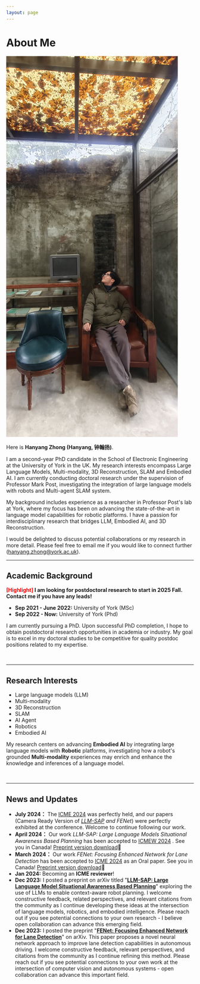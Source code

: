 ```yaml
---
layout: page
---
```


# About Me

<img src="images/profile7.jpg" class="floatpic">

Here is **Hanyang Zhong (Hanyang, 钟翰扬)**.

I am a second-year PhD candidate in the School of Electronic Engineering at the University of York in the UK. My research interests encompass Large Language Models, Multi-modality, 3D Reconstruction, SLAM and Embodied AI. I am currently conducting doctoral research under the supervision of Professor Mark Post, investigating the integration of large language models with robots and Multi-agent SLAM system.  

My background includes experience as a researcher in Professor Post's lab at York, where my focus has been on advancing the state-of-the-art in language model capabilities for robotic platforms. I have a passion for interdisciplinary research that bridges LLM, Embodied AI, and 3D Reconstruction. 

I would be delighted to discuss potential collaborations or my research in more detail. Please feel free to email me if you would like to connect further (hanyang.zhong@york.ac.uk).

---

## Academic Background

**<font color='red'>[Highlight]</font> I am looking for postdoctoral research to start in 2025 Fall. Contact me if you have any leads!**

- **Sep 2021 - June 2022:** University of York (MSc)
- **Sep 2022 - Now:** University of York (Phd)

I am currently pursuing a PhD. Upon successful PhD completion, I hope to obtain postdoctoral research opportunities in academia or industry. My goal is to excel in my doctoral studies to be competitive for quality postdoc positions related to my expertise.

<br>

---

## Research Interests

- Large language models (LLM)
- Multi-modality
- 3D Reconstruction
- SLAM
- AI Agent
- Robotics
- Embodied AI


My research centers on advancing **Embodied AI** by integrating large language models with **Robotic** platforms, investigating how a robot's grounded **Multi-modality** experiences may enrich and enhance the knowledge and inferences of a language model.

<br>

---

## News and Updates

- **July 2024：** The [ICME 2024](https://2024.ieeeicme.org/#/) was perfectly held, and our papers (Camera Ready Version of *[LLM-SAP](https://vista-h.github.io/MML4SG_2024/papers/wang2024llm.pdf) and FENet*) were perfectly exhibited at the conference. Welcome to continue following our work.
- **April 2024：** Our work *LLM-SAP: Large Language Models Situational Awareness Based Planning* has been accepted to [ICMEW 2024](https://vista-h.github.io/MML4SG_2024/#/) . See you in Canada! [Preprint version download](https://arxiv.org/abs/2312.16127#/)🔗
- **March 2024：** Our work *FENet: Focusing Enhanced Network for Lane Detection* has been accepted to [ICME 2024](https://2024.ieeeicme.org/#/) as an Oral paper. See you in Canada! [Preprint version download](https://arxiv.org/abs/2312.17163#/)🔗
- **Jan 2024:** Becoming an **ICME reviewer**!
- **Dec 2023:** I posted a preprint on arXiv titled "[**LLM-SAP: Large Language Model Situational Awareness Based Planning**](https://github.com/HanyangZhong/Situational_Planning_datasets)" exploring the use of LLMs to enable context-aware robot planning. I welcome constructive feedback, related perspectives, and relevant citations from the community as I continue developing these ideas at the intersection of language models, robotics, and embodied intelligence. Please reach out if you see potential connections to your own research - I believe open collaboration can advance this emerging field.
- **Dec 2023:** I posted the preprint "[**FENet: Focusing Enhanced Network for Lane Detection**](https://github.com/HanyangZhong/FENet)" on arXiv. This paper proposes a novel neural network approach to improve lane detection capabilities in autonomous driving. I welcome constructive feedback, relevant perspectives, and citations from the community as I continue refining this method. Please reach out if you see potential connections to your own work at the intersection of computer vision and autonomous systems - open collaboration can advance this important field.


<br>

